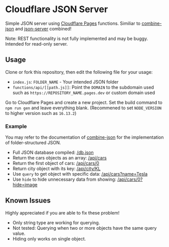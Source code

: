 # Cloudflare JSON Server

Simple JSON server using [Cloudflare Pages](https://pages.cloudflare.com/) functions. Similiar to [combine-json](https://www.npmjs.com/package/combine-json) and [json-server](https://www.npmjs.com/package/json-server) combined!

Note: REST functionality is not fully implemented and may be buggy. Intended for read-only server.

## Usage

Clone or fork this repository, then edit the following file for your usage:
* `index.js`: `FOLDER_NAME` - Your intended JSON folder
* `functions/api/[[path.js]]`: Point the `DOMAIN` to the subdomain used such as `https://REPOSITORY_NAME.pages.dev` or custom domain used

Go to Cloudflare Pages and create a new project. Set the build command to `npm run gen` and leave everything blank. (Recommened to set `NODE_VERSION` to higher version such as `16.13.2`)

### Example

You may refer to the documentation of [combine-json](https://www.npmjs.com/package/combine-json) for the implementation of folder-structured JSON.

* Full JSON database compiled: [/db.json](https://cloudflare-json-server.pages.dev/db.json)
* Return the cars objects as an array: [/api/cars](https://cloudflare-json-server.pages.dev/api/cars)
* Return the first object of cars: [/api/cars/0](https://cloudflare-json-server.pages.dev/api/cars/0)
* Return city object with its key: [/api/city/KL](https://cloudflare-json-server.pages.dev/api/city/KL)
* Use `query` to get object with specific data: [/api/cars?name=Tesla](https://cloudflare-json-server.pages.dev/api/cars?name=Tesla)
* Use `hide` to hide unnecessary data from showing: [/api/cars/0?hide=image](https://cloudflare-json-server.pages.dev/api/cars/0?hide=image)

## Known Issues

Highly appreciated if you are able to fix these problem!

* Only string type are working for querying.
* Not tested: Querying when two or more objects have the same query value.
* Hiding only works on single object.
